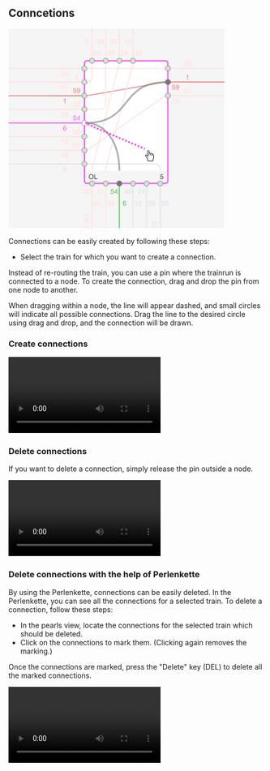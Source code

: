## Conncetions

![Editing_Connections](./images/Editing_Connections.png)

Connections can be easily created by following these steps:

- Select the train for which you want to create a connection.

Instead of re-routing the train, you can use a pin where the trainrun is connected to a node.
To create the connection, drag and drop the pin from one node to another.

When dragging within a node, the line will appear dashed, and small circles will indicate all
possible connections.
Drag the line to the desired circle using drag and drop, and the connection will be drawn.

### Create connections

![''](./animated_images/2024-1-25_DrawConnections.mp4)

### Delete connections

If you want to delete a connection, simply release the pin outside a node.

![''](./animated_images/2024-1-25_DeleteConnections-001.mp4)

### Delete connections with the help of Perlenkette

By using the Perlenkette, connections can be easily deleted. In the Perlenkette, you can see all the
connections
for a selected train. To delete a connection, follow these steps:

- In the pearls view, locate the connections for the selected train which should be deleted.
- Click on the connections to mark them. (Clicking again removes the marking.)

Once the connections are marked, press the "Delete" key (DEL) to delete all the marked connections.

![''](./animated_images/2024-1-25_DeleteConnections_Perlenkette_select_delete-002.mp4)

